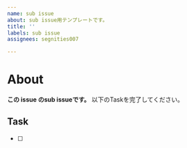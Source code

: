 ```yaml
---
name: sub issue
about: sub issue用テンプレートです。
title: ''
labels: sub issue
assignees: segnities007

---
```


# About

**この issue のsub issueです。**
以下のTaskを完了してください。

## Task

- [ ]
